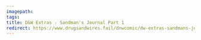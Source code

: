 ```yaml
---
imagepath:
tags:
title: D&W Extras - Sandman's Journal Part 1
redirect: https://www.drugsandwires.fail/dnwcomic/dw-extras-sandmans-journal-part-1/
---
```

